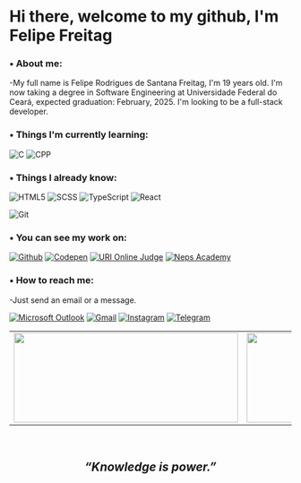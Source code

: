 # Hi there, welcome to my github, I'm Felipe Freitag

### • About me:

-My full name is Felipe Rodrigues de Santana Freitag, I'm 19 years old. I'm now taking a degree in Software Engineering at Universidade Federal do Ceará, expected graduation: February, 2025. I'm looking to be a full-stack developer.

### • Things I'm currently learning:

![C](https://img.shields.io/badge/C-00599C?style=for-the-badge&logo=c&logoColor=white) ![CPP](https://img.shields.io/badge/C%2B%2B-00599C?style=for-the-badge&logo=c%2B%2B&logoColor=white)

### • Things I already know:

![HTML5](https://img.shields.io/badge/HTML5-E34F26?style=for-the-badge&logo=html5&logoColor=white) ![SCSS](https://img.shields.io/badge/Sass-CC6699?style=for-the-badge&logo=sass&logoColor=white) ![TypeScript](https://img.shields.io/badge/TypeScript-007ACC?style=for-the-badge&logo=typescript&logoColor=white) ![React](https://img.shields.io/badge/React-20232A?style=for-the-badge&logo=react&logoColor=61DAFB)

![Git](https://img.shields.io/badge/Git-F05032?style=for-the-badge&logo=git&logoColor=white)

### • You can see my work on:

[![Github](https://img.shields.io/badge/GitHub-100000?style=for-the-badge&logo=github&logoColor=white)](https://github.com/freitagfelipe) [![Codepen](https://img.shields.io/badge/Codepen-000000?style=for-the-badge&logo=codepen&logoColor=white)](https://codepen.io/freitagfelipe) [![URI Online Judge](https://img.shields.io/badge/-URI-critical?style=for-the-badge)](https://www.urionlinejudge.com.br/judge/en/profile/445972) [![Neps Academy](https://img.shields.io/badge/-Neps%20Academy-blue?style=for-the-badge)](https://neps.academy/user/11254)

### • How to reach me:

-Just send an email or a message.

[![Microsoft Outlook](https://img.shields.io/badge/Microsoft_Outlook-0078D4?style=for-the-badge&logo=microsoft-outlook&logoColor=white)](mailto:felipefreitag08@hotmail.com) [![Gmail](https://img.shields.io/badge/Gmail-D14836?style=for-the-badge&logo=gmail&logoColor=white)](mailto:felipefreitag12Gmail.com) [![Instagram](https://img.shields.io/badge/Instagram-E4405F?style=for-the-badge&logo=instagram&logoColor=white)](https://www.instagram.com/felipefreitag.c) [![Telegram](https://img.shields.io/badge/Telegram-2CA5E0?style=for-the-badge&logo=telegram&logoColor=white)](https://t.me/felipefreitag)


<table>
    <tr>
        <td>
          <img  width="400px" height="160px" src="https://github-readme-stats.vercel.app/api/top-langs/?username=freitagfelipe&hide=html&layout=compact&theme=dracula"/>
        </td>
        <td>
          <img width="400px" height="160px" src="https://github-readme-stats.vercel.app/api?username=freitagfelipe&theme=dracula"/>
        </td>
    </tr>   
</table>

<br>

## <p align="center"><strong><em>“Knowledge is power.”</em></strong></p>

